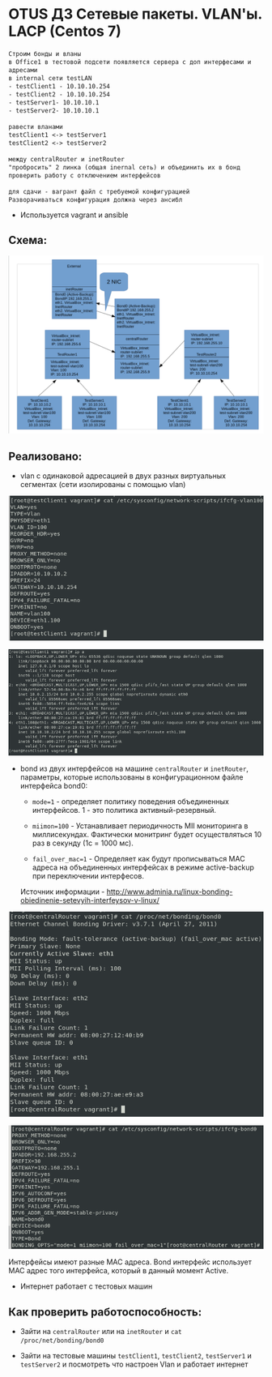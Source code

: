 # OTUS ДЗ Сетевые пакеты. VLAN'ы. LACP (Centos 7) 

```
Строим бонды и вланы
в Office1 в тестовой подсети появляется сервера с доп интерфесами и адресами
в internal сети testLAN
- testClient1 - 10.10.10.254
- testClient2 - 10.10.10.254
- testServer1- 10.10.10.1
- testServer2- 10.10.10.1

равести вланами
testClient1 <-> testServer1
testClient2 <-> testServer2

между centralRouter и inetRouter
"пробросить" 2 линка (общая inernal сеть) и объединить их в бонд
проверить работу c отключением интерфейсов

для сдачи - вагрант файл с требуемой конфигурацией
Разворачиваться конфигурация должна через ансибл
```

- Используется vagrant и ansible


## Схема:

![Image 1](https://raw.githubusercontent.com/staybox/otus_dz21/master/screenshots/schema.png)


## Реализовано:

- vlan с одинаковой адресацией в двух разных виртуальных сегментах (сети изолированы с помощью vlan)

![Image 2](https://raw.githubusercontent.com/staybox/otus_dz21/master/screenshots/showvlan-ifcfg.png)

![Image 3](https://raw.githubusercontent.com/staybox/otus_dz21/master/screenshots/showvlan.png)

- bond из двух интерфейсов на машине ```centralRouter``` и ```inetRouter```, параметры, которые использованы в конфигурационном файле интерфейса bond0:

    - ```mode=1``` - определяет политику поведения объединенных интерфейсов. 1 - это политика активный-резервный.

    - ```miimon=100``` - Устанавливает периодичность MII мониторинга в миллисекундах. Фактически монитринг будет осуществляться 10 раз в секунду (1с = 1000 мс).

    - ```fail_over_mac=1``` - Определяет как будут прописываться MAC адреса на объединенных интерфейсах в режиме active-backup при переключении интерфесов.

    Источник информации - http://www.adminia.ru/linux-bonding-obiedinenie-setevyih-interfeysov-v-linux/

![Image 4](https://raw.githubusercontent.com/staybox/otus_dz21/master/screenshots/bond.png)

![Image 5](https://raw.githubusercontent.com/staybox/otus_dz21/master/screenshots/bond_ifcfg.png)

Интерфейсы имеют разные MAC адреса. Bond интерфейс использует MAC адрес того интерфейса, который в данный момент Active.

- Интернет работает с тестовых машин


## Как проверить работоспособность:

- Зайти на ```centralRouter``` или на ```inetRouter``` и ```cat /proc/net/bonding/bond0```

- Зайти на тестовые машины ```testClient1```, ```testClient2```, ```testServer1``` и ```testServer2``` и посмотреть что настроен Vlan и работает интернет
